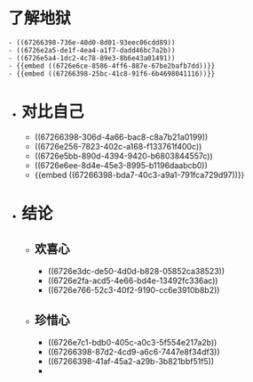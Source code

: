 # 了解地狱
	- ((67266398-736e-40d0-8d01-93eec06cdd89))
	- ((6726e2a5-de1f-4ea4-a1f7-dadd46bc7a2b))
	- ((6726e5a4-1dc2-4c78-89e3-8b6e43a01491))
	- {{embed ((6726e6ce-8586-4ff6-887e-67be2bafb7dd))}}
	- {{embed ((67266398-25bc-41c8-91f6-6b4698041116))}}
- # 对比自己
	- ((67266398-306d-4a66-bac8-c8a7b21a0199))
	- ((6726e256-7823-402c-a168-f133761f400c))
	- ((6726e5bb-890d-4394-9420-b6803844557c))
	- ((6726e6ee-8d4e-45e3-8995-b1196daabcb0))
	- {{embed ((67266398-bda7-40c3-a9a1-791fca729d97))}}
- # 结论
	- ## 欢喜心
		- ((6726e3dc-de50-4d0d-b828-05852ca38523))
		- ((6726e2fa-acd5-4e66-bd4e-13492fc336ac))
		- ((6726e766-52c3-40f2-9190-cc6e3910b8b2))
	- ## 珍惜心
		- ((6726e7c1-bdb0-405c-a0c3-5f554e217a2b))
		- ((67266398-87d2-4cd9-a6c6-7447e8f34df3))
		- ((67266398-41af-45a2-a29b-3b821bbf51f5))
		-